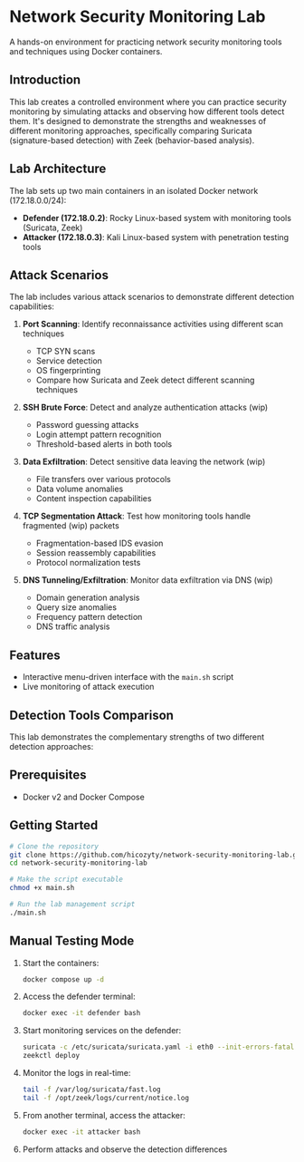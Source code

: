 # Network Security Monitoring Lab
A hands-on environment for practicing network security monitoring tools and techniques using Docker containers.

## Introduction
This lab creates a controlled environment where you can practice security monitoring by simulating attacks and observing how different tools detect them. It's designed to demonstrate the strengths and weaknesses of different monitoring approaches, specifically comparing Suricata (signature-based detection) with Zeek (behavior-based analysis).

## Lab Architecture
The lab sets up two main containers in an isolated Docker network (172.18.0.0/24):
* **Defender (172.18.0.2)**: Rocky Linux-based system with monitoring tools (Suricata, Zeek)
* **Attacker (172.18.0.3)**: Kali Linux-based system with penetration testing tools

## Attack Scenarios
The lab includes various attack scenarios to demonstrate different detection capabilities:

1. **Port Scanning**: Identify reconnaissance activities using different scan techniques
   - TCP SYN scans
   - Service detection
   - OS fingerprinting
   - Compare how Suricata and Zeek detect different scanning techniques

2. **SSH Brute Force**: Detect and analyze authentication attacks (wip)
   - Password guessing attacks
   - Login attempt pattern recognition
   - Threshold-based alerts in both tools

3. **Data Exfiltration**: Detect sensitive data leaving the network (wip)
   - File transfers over various protocols
   - Data volume anomalies
   - Content inspection capabilities

4. **TCP Segmentation Attack**: Test how monitoring tools handle fragmented (wip) packets
   - Fragmentation-based IDS evasion
   - Session reassembly capabilities
   - Protocol normalization tests

5. **DNS Tunneling/Exfiltration**: Monitor data exfiltration via DNS (wip)
    - Domain generation analysis
    - Query size anomalies
    - Frequency pattern detection
    - DNS traffic analysis

## Features
- Interactive menu-driven interface with the `main.sh` script
- Live monitoring of attack execution

## Detection Tools Comparison
This lab demonstrates the complementary strengths of two different detection approaches:

## Prerequisites
- Docker v2 and Docker Compose

## Getting Started
```bash
# Clone the repository
git clone https://github.com/hicozyty/network-security-monitoring-lab.git
cd network-security-monitoring-lab

# Make the script executable
chmod +x main.sh

# Run the lab management script
./main.sh
```

## Manual Testing Mode

1. Start the containers:
   ```bash
   docker compose up -d
   ```

2. Access the defender terminal:
   ```bash
   docker exec -it defender bash
   ```

3. Start monitoring services on the defender:
   ```bash
   suricata -c /etc/suricata/suricata.yaml -i eth0 --init-errors-fatal -D
   zeekctl deploy
   ```

4. Monitor the logs in real-time:
   ```bash
   tail -f /var/log/suricata/fast.log
   tail -f /opt/zeek/logs/current/notice.log
   ```

5. From another terminal, access the attacker:
   ```bash
   docker exec -it attacker bash
   ```

6. Perform attacks and observe the detection differences
